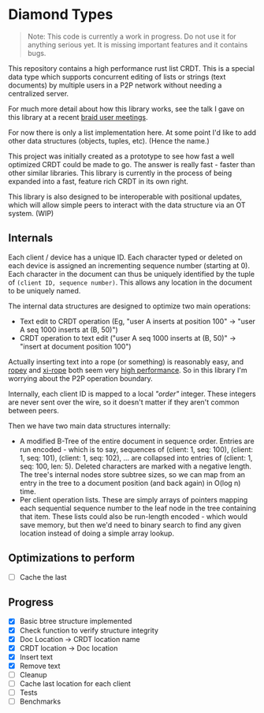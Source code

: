 # Diamond Types

> Note: This code is currently a work in progress. Do not use it for anything serious yet. It is missing important features and it contains bugs.

This repository contains a high performance rust list CRDT. This is a
special data type which supports concurrent editing of lists or strings
(text documents) by multiple users in a P2P network without needing a
centralized server.

For much more detail about how this library works, see the talk I gave
on this library at a recent [braid user
meetings](https://braid.org/meeting-14).

For now there is only a list implementation here. At some point I'd like
to add other data structures (objects, tuples, etc). (Hence the name.)

This project was initially created as a prototype to see how fast a well
optimized CRDT could be made to go. The answer is really fast - faster
than other similar libraries. This library is currently in the process
of being expanded into a fast, feature rich CRDT in its own right.

This library is also designed to be interoperable with positional
updates, which will allow simple peers to interact with the data
structure via an OT system. (WIP)


## Internals

Each client / device has a unique ID. Each character typed or deleted on
each device is assigned an incrementing sequence number (starting at 0).
Each character in the document can thus be uniquely identified by the
tuple of `(client ID, sequence number)`. This allows any location in the
document to be uniquely named.

The internal data structures are designed to optimize two main operations:

- Text edit to CRDT operation (Eg, "user A inserts at position 100" -> "user A
  seq 1000 inserts at (B, 50)")
- CRDT operation to text edit ("user A
  seq 1000 inserts at (B, 50)" -> "insert at document position 100")

Actually inserting text into a rope (or something) is reasonably easy, and
[ropey](https://github.com/cessen/ropey/) and
[xi-rope](https://crates.io/crates/xi-rope) both seem very [high
performance](https://home.seph.codes/public/c3/ins_random/report/index.html). So
in this library I'm worrying about the P2P operation boundary.

Internally, each client ID is mapped to a local *"order"* integer. These integers are
never sent over the wire, so it doesn't matter if they aren't common between
peers.

Then we have two main data structures internally:

- A modified B-Tree of the entire document in sequence order. Entries are run
  encoded - which is to say, sequences of (client: 1, seq: 100), (client: 1,
  seq: 101), (client: 1, seq: 102), ... are collapsed into entries of (client:
  1, seq: 100, len: 5). Deleted characters are marked with a negative length.
  The tree's internal nodes store subtree sizes, so we can map from an entry in
  the tree to a document position (and back again) in O(log n) time.
- Per client operation lists. These are simply arrays of pointers mapping each
  sequential sequence number to the leaf node in the tree containing that item.
  These lists could also be run-length encoded - which would save memory, but
  then we'd need to binary search to find any given location instead of doing a
  simple array lookup.


## Optimizations to perform

- [ ] Cache the last 


## Progress

- [x] Basic btree structure implemented
- [x] Check function to verify structure integrity
- [x] Doc Location -> CRDT location name
- [x] CRDT location -> Doc location
- [x] Insert text
- [x] Remove text
- [ ] Cleanup
- [ ] Cache last location for each client
- [ ] Tests
- [ ] Benchmarks
